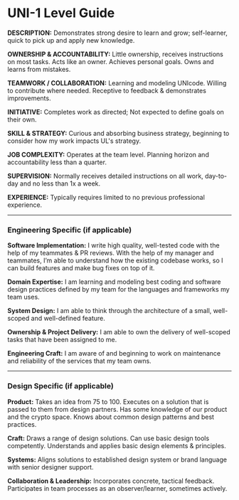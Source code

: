 # UNI-1 Level Guide

**DESCRIPTION:** Demonstrates strong desire to learn and grow; self-learner, quick to pick up and apply new knowledge.

**OWNERSHIP & ACCOUNTABILITY:** Little ownership, receives instructions on most tasks. Acts like an owner. Achieves personal goals. Owns and learns from mistakes.

**TEAMWORK / COLLABORATION:** Learning and modeling UNIcode. Willing to contribute where needed. Receptive to feedback & demonstrates improvements.

**INITIATIVE:** Completes work as directed; Not expected to define goals on their own.

**SKILL & STRATEGY:** Curious and absorbing business strategy, beginning to consider how my work impacts UL's strategy.

**JOB COMPLEXITY:** Operates at the team level. Planning horizon and accountability less than a quarter.

**SUPERVISION:** Normally receives detailed instructions on all work, day-to-day and no less than 1x a week.

**EXPERIENCE:** Typically requires limited to no previous professional experience.

---

### Engineering Specific (if applicable)

**Software Implementation:** I write high quality, well-tested code with the help of my teammates & PR reviews. With the help of my manager and teammates, I’m able to understand how the existing codebase works, so I can build features and make bug fixes on top of it.

**Domain Expertise:** I am learning and modeling best coding and software design practices defined by my team for the languages and frameworks my team uses.

**System Design:** I am able to think through the architecture of a small, well-scoped and well-defined feature.

**Ownership & Project Delivery:** I am able to own the delivery of well-scoped tasks that have been assigned to me.

**Engineering Craft:** I am aware of and beginning to work on maintenance and reliability of the services that my team owns.

---

### Design Specific (if applicable)

**Product:** Takes an idea from 75 to 100. Executes on a solution that is passed to them from design partners. Has some knowledge of our product and the crypto space. Knows about common design patterns and best practices.

**Craft:** Draws a range of design solutions. Can use basic design tools competently. Understands and applies basic design elements & principles.

**Systems:** Aligns solutions to established design system or brand language with senior designer support.

**Collaboration & Leadership:** Incorporates concrete, tactical feedback. Participates in team processes as an observer/learner, sometimes actively.
